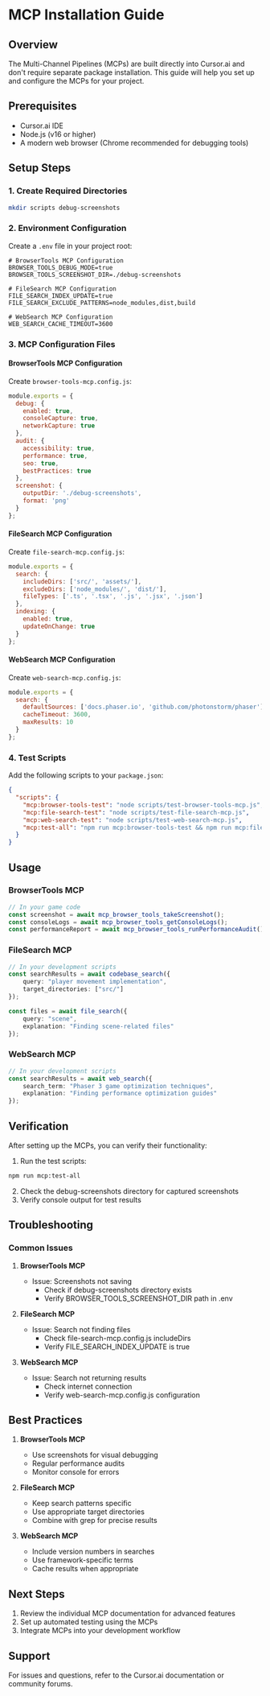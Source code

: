 # MCP Installation Guide

## Overview
The Multi-Channel Pipelines (MCPs) are built directly into Cursor.ai and don't require separate package installation. This guide will help you set up and configure the MCPs for your project.

## Prerequisites
- Cursor.ai IDE
- Node.js (v16 or higher)
- A modern web browser (Chrome recommended for debugging tools)

## Setup Steps

### 1. Create Required Directories
```bash
mkdir scripts debug-screenshots
```

### 2. Environment Configuration
Create a `.env` file in your project root:

```env
# BrowserTools MCP Configuration
BROWSER_TOOLS_DEBUG_MODE=true
BROWSER_TOOLS_SCREENSHOT_DIR=./debug-screenshots

# FileSearch MCP Configuration
FILE_SEARCH_INDEX_UPDATE=true
FILE_SEARCH_EXCLUDE_PATTERNS=node_modules,dist,build

# WebSearch MCP Configuration
WEB_SEARCH_CACHE_TIMEOUT=3600
```

### 3. MCP Configuration Files

#### BrowserTools MCP Configuration
Create `browser-tools-mcp.config.js`:
```javascript
module.exports = {
  debug: {
    enabled: true,
    consoleCapture: true,
    networkCapture: true
  },
  audit: {
    accessibility: true,
    performance: true,
    seo: true,
    bestPractices: true
  },
  screenshot: {
    outputDir: './debug-screenshots',
    format: 'png'
  }
};
```

#### FileSearch MCP Configuration
Create `file-search-mcp.config.js`:
```javascript
module.exports = {
  search: {
    includeDirs: ['src/', 'assets/'],
    excludeDirs: ['node_modules/', 'dist/'],
    fileTypes: ['.ts', '.tsx', '.js', '.jsx', '.json']
  },
  indexing: {
    enabled: true,
    updateOnChange: true
  }
};
```

#### WebSearch MCP Configuration
Create `web-search-mcp.config.js`:
```javascript
module.exports = {
  search: {
    defaultSources: ['docs.phaser.io', 'github.com/photonstorm/phaser'],
    cacheTimeout: 3600,
    maxResults: 10
  }
};
```

### 4. Test Scripts
Add the following scripts to your `package.json`:

```json
{
  "scripts": {
    "mcp:browser-tools-test": "node scripts/test-browser-tools-mcp.js",
    "mcp:file-search-test": "node scripts/test-file-search-mcp.js",
    "mcp:web-search-test": "node scripts/test-web-search-mcp.js",
    "mcp:test-all": "npm run mcp:browser-tools-test && npm run mcp:file-search-test && npm run mcp:web-search-test"
  }
}
```

## Usage

### BrowserTools MCP
```typescript
// In your game code
const screenshot = await mcp_browser_tools_takeScreenshot();
const consoleLogs = await mcp_browser_tools_getConsoleLogs();
const performanceReport = await mcp_browser_tools_runPerformanceAudit();
```

### FileSearch MCP
```typescript
// In your development scripts
const searchResults = await codebase_search({
    query: "player movement implementation",
    target_directories: ["src/"]
});

const files = await file_search({
    query: "scene",
    explanation: "Finding scene-related files"
});
```

### WebSearch MCP
```typescript
// In your development scripts
const searchResults = await web_search({
    search_term: "Phaser 3 game optimization techniques",
    explanation: "Finding performance optimization guides"
});
```

## Verification
After setting up the MCPs, you can verify their functionality:

1. Run the test scripts:
```bash
npm run mcp:test-all
```

2. Check the debug-screenshots directory for captured screenshots
3. Verify console output for test results

## Troubleshooting

### Common Issues

1. **BrowserTools MCP**
   - Issue: Screenshots not saving
     - Check if debug-screenshots directory exists
     - Verify BROWSER_TOOLS_SCREENSHOT_DIR path in .env

2. **FileSearch MCP**
   - Issue: Search not finding files
     - Check file-search-mcp.config.js includeDirs
     - Verify FILE_SEARCH_INDEX_UPDATE is true

3. **WebSearch MCP**
   - Issue: Search not returning results
     - Check internet connection
     - Verify web-search-mcp.config.js configuration

## Best Practices

1. **BrowserTools MCP**
   - Use screenshots for visual debugging
   - Regular performance audits
   - Monitor console for errors

2. **FileSearch MCP**
   - Keep search patterns specific
   - Use appropriate target directories
   - Combine with grep for precise results

3. **WebSearch MCP**
   - Include version numbers in searches
   - Use framework-specific terms
   - Cache results when appropriate

## Next Steps

1. Review the individual MCP documentation for advanced features
2. Set up automated testing using the MCPs
3. Integrate MCPs into your development workflow

## Support
For issues and questions, refer to the Cursor.ai documentation or community forums. 